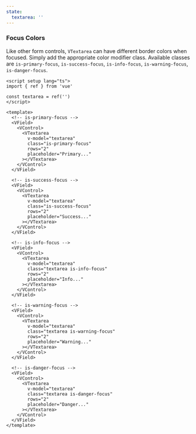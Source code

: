 ```yaml
---
state:
  textarea: ''
---
```


### Focus Colors

Like other form controls, `VTextarea` can have different border colors
when focused. Simply add the appropriate color modifier class.
Available classes are `is-primary-focus`, `is-success-focus`,
`is-info-focus`, `is-warning-focus`, `is-danger-focus`.

<!--code-->

```vue
<script setup lang="ts">
import { ref } from 'vue'

const textarea = ref('')
</script>

<template>
  <!-- is-primary-focus -->
  <VField>
    <VControl>
      <VTextarea
        v-model="textarea"
        class="is-primary-focus"
        rows="2"
        placeholder="Primary..."
      ></VTextarea>
    </VControl>
  </VField>

  <!-- is-success-focus -->
  <VField>
    <VControl>
      <VTextarea
        v-model="textarea"
        class="is-success-focus"
        rows="2"
        placeholder="Success..."
      ></VTextarea>
    </VControl>
  </VField>

  <!-- is-info-focus -->
  <VField>
    <VControl>
      <VTextarea
        v-model="textarea"
        class="textarea is-info-focus"
        rows="2"
        placeholder="Info..."
      ></VTextarea>
    </VControl>
  </VField>

  <!-- is-warning-focus -->
  <VField>
    <VControl>
      <VTextarea
        v-model="textarea"
        class="textarea is-warning-focus"
        rows="2"
        placeholder="Warning..."
      ></VTextarea>
    </VControl>
  </VField>

  <!-- is-danger-focus -->
  <VField>
    <VControl>
      <VTextarea
        v-model="textarea"
        class="textarea is-danger-focus"
        rows="2"
        placeholder="Danger..."
      ></VTextarea>
    </VControl>
  </VField>
</template>
```

<!--/code-->

<!--example-->

<div>
  <VField>
    <VControl>
      <VTextarea
        v-model="frontmatter.state.textarea"
        class="textarea is-primary-focus"
        rows="2"
        placeholder="Primary..."
      ></VTextarea>
    </VControl>
  </VField>
  <VField>
    <VControl>
      <VTextarea
        v-model="frontmatter.state.textarea"
        class="textarea is-success-focus"
        rows="2"
        placeholder="Success..."
      ></VTextarea>
    </VControl>
  </VField>
  <VField>
    <VControl>
      <VTextarea
        v-model="frontmatter.state.textarea"
        class="textarea is-info-focus"
        rows="2"
        placeholder="Info..."
      ></VTextarea>
    </VControl>
  </VField>
  <VField>
    <VControl>
      <VTextarea
        v-model="frontmatter.state.textarea"
        class="textarea is-warning-focus"
        rows="2"
        placeholder="Warning..."
      ></VTextarea>
    </VControl>
  </VField>
  <VField>
    <VControl>
      <VTextarea
        v-model="frontmatter.state.textarea"
        class="textarea is-danger-focus"
        rows="2"
        placeholder="Danger..."
      ></VTextarea>
    </VControl>
  </VField>
</div>

<!--/example-->
